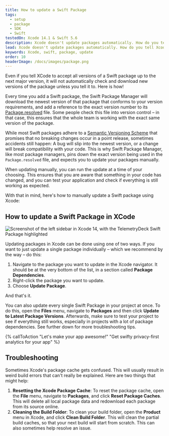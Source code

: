 ```yaml
---
title: How to update a Swift Package
tags:
  - setup
  - package
  - SDK
  - Swift
testedOn: Xcode 14.1 & Swift 5.6
description: Xcode doesn't update packages automatically. How do you tell Xcode to update to the newest version of a Swift Package? Or update all packages at once?
lead: Xcode doesn't update packages automatically. How do you tell Xcode to update to the newest version of a Swift Package? Or update all packages at once?
keywords: Xcode, swift, package, update
order: 10
headerImage: /docs/images/package.png
---
```


Even if you tell XCode to accept all versions of a Swift package up to the next major version, it will not automatically check and download new versions of the package unless you tell it to. Here is how!

Every time you add a Swift package, the Swift Package Manager will download the newest version of that package that conforms to your version requirements, and add a reference to the exact version number to its [Package.resolved](https://github.com/apple/swift-package-manager/blob/main/Documentation/Usage.md#resolving-versions-packageresolved-file) file. Some people check this file into version control – in that case, this ensures that the whole team is working with the exact same version of the package.

While most Swift packages adhere to a <a href="https://semver.org">Semantic Versioning Scheme</a> that promises that no breaking changes occur in a point release, sometimes accidents still happen: A bug will slip into the newest version, or a change will break compatibility with your code. This is why Swift Package Manager, like most package managers, pins down the exact version being used in the <code>Package.resolved</code> file, and expects you to update your packages manually.

When updating manually, you can run the update at a time of your choosing. This ensures that you are aware that something in your code has changed, and you can test your application and check if everything is still working as expected.

With that in mind, here's how to manually update a Swift package using Xcode:

## How to update a Swift Package in XCode

![Screenshot of the left sidebar in Xcode 14, with the TelemetryDeck Swift Package highlighted](/docs/images/update_package.png)

Updating packages in Xcode can be done using one of two ways. If you want to just update a single package individually – which we recommend by the way – do this:

1. Navigate to the package you want to update in the Xcode navigator. It should be at the very bottom of the list, in a section called **Package Dependencies**.
2. Right-click the package you want to update.
3. Choose **Update Package**.

And that's it.

You can also update every single Swift Package in your project at once. To do this, open the **Files** menu, navigate to **Packages** and then click **Update to Latest Package Versions**. Afterwards, make sure to test your project to see if everything still works, especially in projects with a lot of package dependencies. See further down for more troubleshooting tips.

{% callToAction "Let's make your app awesome!" "Get swifty privacy-first analytics for your app" %}

## Troubleshooting

Sometimes Xcode's package cache gets confused. This will usually result in weird build errors that can't really be explained. Here are two things that might help:

1. **Resetting the Xcode Package Cache**: To reset the package cache, open the **File** menu, navigate to **Packages**, and click **Reset Package Caches**. This will delete all local package data and redownload each package from its source online.
2. **Cleaning the Build Folder**: To clean your build folder, open the **Product** menu in Xcode, and click **Clean Build Folder**. This will clean the partial build caches, so that your next build will start from scratch. This can also sometimes help resolve an issue.
